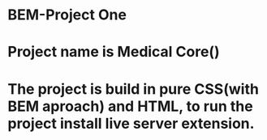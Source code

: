 # BEM-Project One
# Project name is Medical Core() 
# The project is build in pure CSS(with BEM aproach) and HTML, to run the project install live server extension.